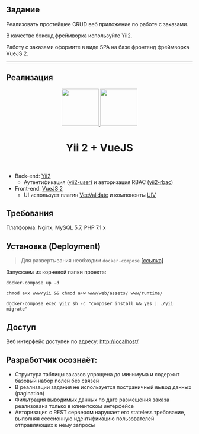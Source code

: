 Задание
---
Реализовать простейшее CRUD веб приложение по работе с заказами.

В качестве бэкенд фреймворка используйте Yii2.

Работу с заказами оформите в виде SPA на базе фронтенд фреймворка VueJS 2.

---

Реализация
---

<p align="center">
    <a href="https://www.yiiframework.com/" target="_blank">
        <img src="https://avatars0.githubusercontent.com/u/993323" height="100px" />
    </a>
    <a href="https://vuejs.org/ target="_blank">
        <img src="https://vuejs.org/images/logo.png" height="100px" />
    </a>
    <h1 align="center">Yii 2 + VueJS</h1>
    <br>
</p>

- Back-end: [Yii2](https://www.yiiframework.com/)
    - Аутентификация ([yii2-user](https://github.com/dektrium/yii2-user)) и авторизация RBAC ([yii2-rbac](https://github.com/dektrium/yii2-rbac))
- Front-end: [VueJS 2](https://vuejs.org/)
    - UI использует плагин [VeeValidate](http://vee-validate.logaretm.com/) и компоненты [UIV](https://uiv.wxsm.space/)


Требования
---

Платформа: Nginx, MySQL 5.7, PHP 7.1.x


Установка (Deployment)
---

> Для развертывания необходим ```docker-compose``` [[ссылка]](https://docs.docker.com/compose/install/)


Запускаем из корневой папки проекта:

```
docker-compose up -d

chmod a+x www/yii && chmod a+w www/web/assets/ www/runtime/
  
docker-compose exec yii2 sh -c "composer install && yes | ./yii migrate"
```

Доступ
---

Веб интерфейс доступен по адресу: [http://localhost/](http://localhost/)

Разработчик осознаёт:
---
- Структура таблицы заказов упрощена до минимума и содержит базовый набор полей без связей
- В реализации задания не используется постраничный вывод данных (pagination)
- Фильтрация выводимых данных по дате размещения заказа реализована только в клиентском интерфейсе
- Авторизация с REST сервером нарушает его stateless требование, выполняя сессионную идентификацию пользователей отправляющих к нему запросы
